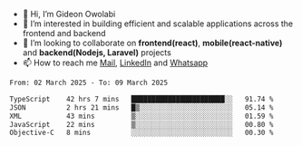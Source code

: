 - 👋 Hi, I’m Gideon Owolabi
- 👀 I’m interested in building efficient and scalable applications across the frontend and backend
- 💞️ I’m looking to collaborate on <b>frontend(react)</b>, <b>mobile(react-native)</b> and <b>backend(Nodejs, Laravel)</b> projects
- 📫 How to reach me <a href="mailto:gideoniyin2021@gmail.com">Mail</a>, <a href="https://www.linkedin.com/in/gideon-owolabi-9b667a232/">LinkedIn</a> and <a href="https://wa.me/2348055377085">Whatsapp</a>

<!---
gude1/gude1 is a ✨ special ✨ repository because its `README.md` (this file) appears on your GitHub profile.
You can click the Preview link to take a look at your changes.
--->

<!--START_SECTION:waka-->

```txt
From: 02 March 2025 - To: 09 March 2025

TypeScript    42 hrs 7 mins   ███████████████████████░░   91.74 %
JSON          2 hrs 21 mins   █▒░░░░░░░░░░░░░░░░░░░░░░░   05.14 %
XML           43 mins         ▒░░░░░░░░░░░░░░░░░░░░░░░░   01.59 %
JavaScript    22 mins         ▒░░░░░░░░░░░░░░░░░░░░░░░░   00.80 %
Objective-C   8 mins          ░░░░░░░░░░░░░░░░░░░░░░░░░   00.30 %
```

<!--END_SECTION:waka-->
